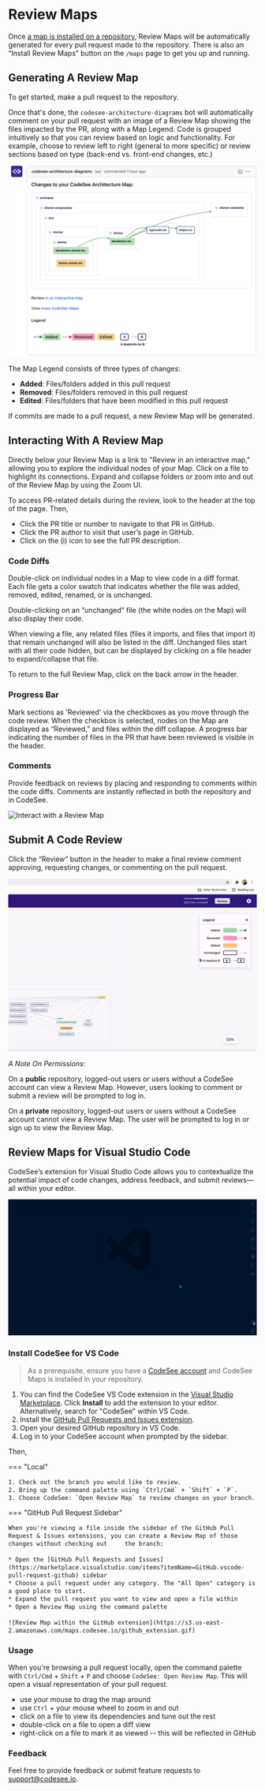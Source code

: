 # Review Maps

Once [a map is installed on a repository](./installation.md), Review Maps will be automatically generated for every pull request made to the repository. There is also an “Install Review Maps” button on the `/maps` page to get you up and running. 

## Generating A Review Map

To get started, make a pull request to the repository.

Once that's done, the `codesee-architecture-diagrams` bot will automatically comment on your pull request with an image of a Review Map showing the files impacted by the PR, along with a Map Legend. Code is grouped intuitively so that you can review based on logic and functionality. For example, choose to review left to right (general to more specific) or review sections based on type (back-end vs. front-end changes, etc.)

![Generated Review Map showing a pull request](img/review-map.png)

The Map Legend consists of three types of changes:

* **Added**: Files/folders added in this pull request
* **Removed**: Files/folders removed in this pull request
* **Edited**: Files/folders that have been modified in this pull request

If commits are made to a pull request, a new Review Map will be generated.

## Interacting With A Review Map

Directly below your Review Map is a link to "Review in an interactive map," allowing you to explore the individual nodes of your Map. Click on a file to highlight its connections. Expand and collapse folders or zoom into and out of the Review Map by using the Zoom UI. 

To access PR-related details during the review, look to the header at the top of the page. Then,

  * Click the PR title or number to navigate to that PR in GitHub.
  * Click the PR author to visit that user’s page in GitHub.
  * Click on the (i) icon to see the full PR description.

### Code Diffs

Double-click on individual nodes in a Map to view code in a diff format. Each file gets a color swatch that indicates whether the file was added, removed, edited, renamed, or is unchanged. 

Double-clicking on an “unchanged” file (the white nodes on the Map) will also display their code.

When viewing a file, any related files (files it imports, and files that import it) that remain unchanged will also be listed in the diff. Unchanged files start with all their code hidden, but can be displayed by clicking on a file header to expand/collapse that file. 

To return to the full Review Map, click on the back arrow in the header. 

### Progress Bar

Mark sections as 'Reviewed' via the checkboxes as you move through the code review. When the checkbox is selected, nodes on the Map are displayed as “Reviewed,” and files within the diff collapse. A progress bar indicating the number of files in the PR that have been reviewed is visible in the header. 

### Comments

Provide feedback on reviews by placing and responding to comments within the code diffs. Comments are instantly reflected in both the repository and in CodeSee.

![Interact with a Review Map](img/reviewed.gif)

## Submit A Code Review

Click the “Review” button in the header to make a final review comment approving, requesting changes, or commenting on the pull request. 

![Submit review on pull request via a Review Map](img/submit-review.gif)


_A Note On Permissions_: 

On a **public** repository, logged-out users or users without a CodeSee account can view a Review Map. However, users looking to comment or submit a review will be prompted to log in.

On a **private** repository, logged-out users or users without a CodeSee account cannot view a Review Map. The user will be prompted to log in or sign up to view the Review Map.

## Review Maps for Visual Studio Code

CodeSee’s extension for Visual Studio Code allows you to contextualize the potential impact of code changes, address feedback, and submit reviews—all within your editor. 

![CodeSee Review Map on Visual Studio Code](img/codesee-vs-code.gif)

### Install CodeSee for VS Code

> As a prerequisite, ensure you have a [CodeSee account](https://app.codesee.io/) and CodeSee Maps is installed in your repository.

1. You can find the CodeSee VS Code extension in the [Visual Studio Marketplace](https://marketplace.visualstudio.com/items?itemName=codesee.maps). Click **Install** to add the extension to your editor. Alternatively, search for "CodeSee" within VS Code.
3. Install the [GitHub Pull Requests and Issues extension](https://marketplace.visualstudio.com/items?itemName=GitHub.vscode-pull-request-github).
4. Open your desired GitHub repository in VS Code.
5. Log in to your CodeSee account when prompted by the sidebar.

Then,

=== "Local"

    1. Check out the branch you would like to review. 
    2. Bring up the command palette using `Ctrl/Cmd` + `Shift` + `P`.
    3. Choose CodeSee: `Open Review Map` to review changes on your branch.

=== "GitHub Pull Request Sidebar"

    When you're viewing a file inside the sidebar of the GitHub Pull Request & Issues extensions, you can create a Review Map of those changes without checking out     the branch:

    * Open the [GitHub Pull Requests and Issues](https://marketplace.visualstudio.com/items?itemName=GitHub.vscode-pull-request-github) sidebar
    * Choose a pull request under any category. The "All Open" category is a good place to start.
    * Expand the pull request you want to view and open a file within
    * Open a Review Map using the command palette

    ![Review Map within the GitHub extension](https://s3.us-east-2.amazonaws.com/maps.codesee.io/github_extension.gif)

### Usage

When you're browsing a pull request locally, open the command palette with `Ctrl/Cmd` + `Shift` + `P` and choose `CodeSee: Open Review Map`. This will open a visual representation of your pull request.

- use your mouse to drag the map around
- use `Ctrl` + your mouse wheel to zoom in and out
- click on a file to view its dependencies and tune out the rest
- double-click on a file to open a diff view
- right-click on a file to mark it as viewed -- this will be reflected in GitHub

<!-- ### GitHub Pull Request Sidebar

When you're viewing a file inside the sidebar of the GitHub Pull Request & Issues extensions, you can create a Review Map of those changes without checking out the branch:

- open the [GitHub Pull Requests and Issues](https://marketplace.visualstudio.com/items?itemName=GitHub.vscode-pull-request-github) sidebar
- choose a pull request under any category. The "All Open" category is a good place to start.
- expand the pull request you want to view and open a file within
- open a Review Map using the command palette

![Review Map within the GitHub extension](https://s3.us-east-2.amazonaws.com/maps.codesee.io/github_extension.gif) -->

### Feedback 
Feel free to provide feedback or submit feature requests to [support@codesee.io](mailto:support@codesee.io).
